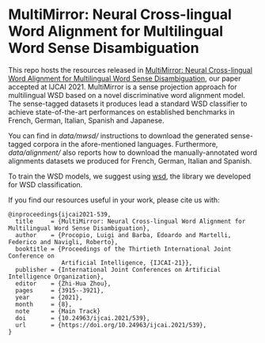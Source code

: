 # MultiMirror: Neural Cross-lingual Word Alignment for Multilingual Word Sense Disambiguation

This repo hosts the resources released in [MultiMirror: Neural Cross-lingual Word Alignment for Multilingual Word Sense Disambiguation](https://www.ijcai.org/proceedings/2021/539), 
our paper accepted at IJCAI 2021. MultiMirror is a sense projection approach for multilingual WSD based on a novel discriminative
word alignment model. The sense-tagged datasets it produces lead a standard WSD classifier to achieve state-of-the-art performances
on established benchmarks in French, German, Italian, Spanish and Japanese.

You can find in *data/mwsd/* instructions to download the generated sense-tagged corpora in the afore-mentioned languages.
Furthermore, *data/alignment/* also reports how to download the manually-annotated word alignments datasets we produced for
French, German, Italian and Spanish.

To train the WSD models, we suggest using [wsd](https://github.com/edobobo/wsd), the library we developed for WSD classification.

If you find our resources useful in your work, please cite us with:
```
@inproceedings{ijcai2021-539,
  title     = {MultiMirror: Neural Cross-lingual Word Alignment for Multilingual Word Sense Disambiguation},
  author    = {Procopio, Luigi and Barba, Edoardo and Martelli, Federico and Navigli, Roberto},
  booktitle = {Proceedings of the Thirtieth International Joint Conference on
               Artificial Intelligence, {IJCAI-21}},
  publisher = {International Joint Conferences on Artificial Intelligence Organization},
  editor    = {Zhi-Hua Zhou},
  pages     = {3915--3921},
  year      = {2021},
  month     = {8},
  note      = {Main Track}
  doi       = {10.24963/ijcai.2021/539},
  url       = {https://doi.org/10.24963/ijcai.2021/539},
}
```
